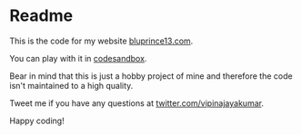 # Readme

This is the code for my website [bluprince13.com](https://bluprince13.com/).

You can play with it in [codesandbox](https://codesandbox.io/s/github/bluprince13/bluprince13-next).

Bear in mind that this is just a hobby project of mine and therefore the code
isn't maintained to a high quality.

Tweet me if you have any questions at
[twitter.com/vipinajayakumar](https://twitter.com/vipinajayakumar).

Happy coding!
